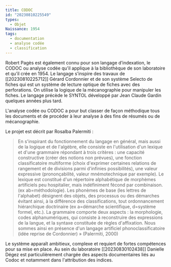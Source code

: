 ```yaml
---
title: CODOC
id: "20230810225549"
types:
  - Objet
Naissance: 1954
tags:
  - documentation
  - analyse codée
  - classification
---
```


Robert Pagès est également connu pour son langage d’indexation, le CODOC ou analyse codée qu’il applique à la bibliothèque de son laboratoire et qu’il crée en 1954. Le langage s’inspire des travaux de [[20230810225712]] Gérard Cordonnier et de son système Selecto de fiches qui est un système de lecture optique de fiches avec des perforations. On utilise la logique de la mécanographie pour manipuler les fiches. Le langage précède le SYNTOL développé par Jean Claude Gardin quelques années plus tard.

L'analyse codée ou CODOC a pour but classer de façon méthodique tous les documents et de procéder à leur analyse à des fins de résumés ou de mécanographie.

Le projet est décrit par Rosalba Palermiti :

>En s'inspirant du fonctionnement du langage en général, mais aussi de la logique et de l'algèbre, elle consiste en l'utilisation d'un lexique et d'une grammaire répondant à trois critères : une capacité constructive (créer des notions non prévues), une fonction classificatoire multiforme (choix d'exprimer certaines relations de rangement et de divisions parmi d'infinies possibilités), une valeur expressive (prononçabilité, valeur mnémotechnique par exemple). Le lexique est constitué d'un répertoire alphabétique de morphèmes artificiels peu hospitalier, mais indéfiniment fécond par combinaison. (ex ab=méthodologie). Les phonèmes de base (les lettres de l'alphabet) désignent des objets, des processus ou des démarches évitant ainsi, à la différence des classifications, tout ordonnancement hiérarchique doctrinaire (ex a=démarche scientifique, d=système formel, etc.). La grammaire comporte deux aspects : la morphologie, codes alphanumériques, qui consiste à reconstruire des expressions de la langue, et la syntaxe constituée de règles d'affixation. Nous sommes ainsi en présence d'un langage artificiel phonoclassificatoire (idée reprise de Cordonnier) » (Palermiti, 2000)

Le système apparaît ambitieux, complexe et requiert de fortes compétences pour sa mise en place. 
Au sein du laboratoire [[20230830102438]] Danielle Dégez est particulièrement chargée des aspects documentaires liés au Codoc et notamment dans l'attribution des indices.